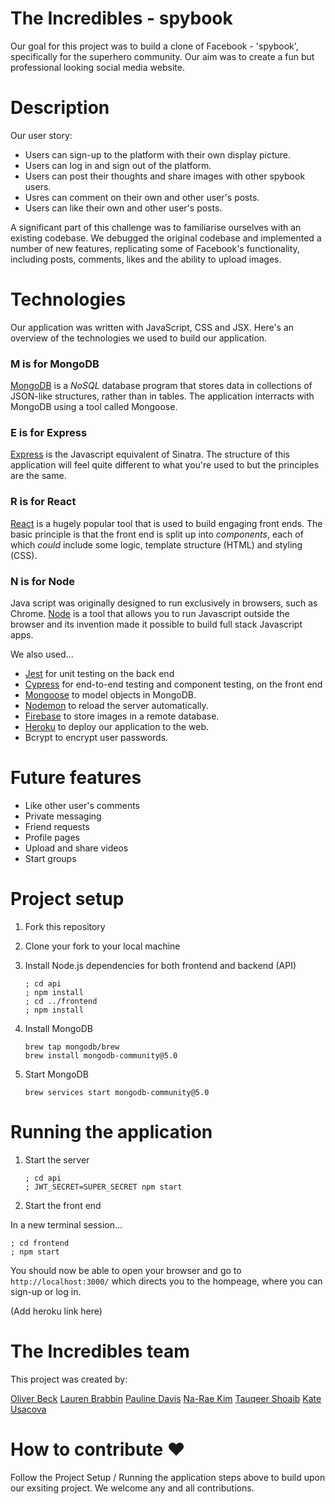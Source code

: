 # The Incredibles - spybook

Our goal for this project was to build a clone of Facebook - 'spybook', specifically for the superhero community. Our aim was to create a fun but professional looking social media website. 

# Description

Our user story:

- Users can sign-up to the platform with their own display picture.
- Users can log in and sign out of the platform.
- Users can post their thoughts and share images with other spybook users.
- Usres can comment on their own and other user's posts.
- Users can like their own and other user's posts.

A significant part of this challenge was to familiarise ourselves with an existing codebase. We debugged the original codebase and implemented a number of new features, replicating some of Facebook's functionality, including posts, comments, likes and the ability to upload images.

# Technologies

Our application was written with JavaScript, CSS and JSX. Here's an overview of the technologies we used to build our application.

### **M** is for MongoDB
[MongoDB](https://www.mongodb.com/) is a _NoSQL_ database program that stores data in collections of JSON-like structures, rather than in tables. The application interracts with MongoDB using a tool called Mongoose.

### **E** is for Express
[Express](https://expressjs.com/) is the Javascript equivalent of Sinatra. The structure of this application will feel quite different to what you're used to but the principles are the same.

### **R** is for React
[React](https://reactjs.org/) is a hugely popular tool that is used to build engaging front ends. The basic principle is that the front end is split up into _components_, each of which _could_ include some logic, template structure (HTML) and styling (CSS).

### **N** is for Node
Java script was originally designed to run exclusively in browsers, such as Chrome. [Node](https://nodejs.org/en/) is a tool that allows you to run Javascript outside the browser and its invention made it possible to build full stack Javascript apps.

We also used...

- [Jest](https://jestjs.io/) for unit testing on the back end
- [Cypress](https://www.cypress.io/) for end-to-end testing and component testing, on the front end
- [Mongoose](https://mongoosejs.com) to model objects in MongoDB.
- [Nodemon](https://nodemon.io/) to reload the server automatically.
- [Firebase](https://firebase.google.com/) to store images in a remote database.
- [Heroku](https://www.heroku.com/) to deploy our application to the web.
- Bcrypt to encrypt user passwords.

# Future features

- Like other user's comments
- Private messaging
- Friend requests
- Profile pages
- Upload and share videos
- Start groups

# Project setup

1. Fork this repository
2. Clone your fork to your local machine
3. Install Node.js dependencies for both frontend and backend (API)
   ```
   ; cd api
   ; npm install
   ; cd ../frontend
   ; npm install
   ```

4. Install MongoDB
   ```
   brew tap mongodb/brew
   brew install mongodb-community@5.0
   ```
5. Start MongoDB
   ```
   brew services start mongodb-community@5.0
   ```

# Running the application

1. Start the server
   ```
   ; cd api
   ; JWT_SECRET=SUPER_SECRET npm start
   ```
2. Start the front end

  In a new terminal session...
  ```
  ; cd frontend
  ; npm start
  ```

You should now be able to open your browser and go to `http://localhost:3000/` which directs you to the hompeage, where you can sign-up or log in.

(Add heroku link here)

# The Incredibles team

This project was created by:

[Oliver Beck](https://github.com/Ollie-HB)
[Lauren Brabbin](https://github.com/laurenbrabbin)
[Pauline Davis](https://github.com/paulinejdavis)
[Na-Rae Kim](https://github.com/Nameo91)
[Tauqeer Shoaib](https://github.com/tauqeer92)
[Kate Usacova](https://github.com/kateusacova)

# How to contribute ❤

Follow the Project Setup / Running the application steps above to build upon our exsiting project. We welcome any and all contributions. 

